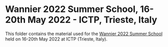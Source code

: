# Wannier 2022 Summer School, 16-20th May 2022 - ICTP, Trieste, Italy

This folder contains the material used for the [Wannier 2022 Summer School](https://indico.ictp.it/event/9789/) held on 16-20th May 2022 at ICTP (Trieste, Italy).


